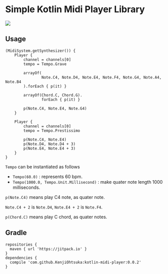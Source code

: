 # Simple Kotlin Midi Player Library

[![](https://jitpack.io/v/KenjiOhtsuka/kotlin-midi-player.svg)](https://jitpack.io/#KenjiOhtsuka/kotlin-midi-player)

## Usage

```
(MidiSystem.getSynthesizer()) {
    Player {
        channel = channels[0]
        tempo = Tempo.Grave

        arrayOf(
                Note.C4, Note.D4, Note.E4, Note.F4, Note.G4, Note.A4, Note.B4
        ).forEach { p(it) }

        arrayOf(Chord.C, Chord.G).
                forEach { p(it) }

        p(Note.C4, Note.E4, Note.G4)
    }

    Player {
        channel = channels[0]
        tempo = Tempo.Prestissimo

        p(Note.C4, Note.E4)
        p(Note.D4, Note.D4 + 3)
        p(Note.E4, Note.E4 + 3)
    }
}
```

`Tempo` can be instantiated as follows

* `Tempo(60.0)` : represents 60 bpm.
* `Tempo(1000.0, Tempo.Unit.Millisecond)` : make quater note length 1000 milliseconds.


`p(Note.C4)` means play C4 note, as quater note.

`Note.C4 + 2` is `Note.D4`,
`Note.E4 + 2` is `Note.F4`.

`p(Chord.C)` means play C chord, as quater notes.

## Gradle

```
repositories {
  maven { url 'https://jitpack.io' }
}
dependencies {
  compile 'com.github.KenjiOhtsuka:kotlin-midi-player:0.0.2'
}
```
